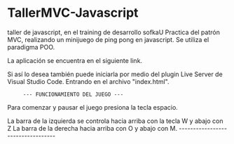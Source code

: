 # TallerMVC-Javascript
taller de javascript, en el training de desarrollo sofkaU
Practica del patrón MVC, realizando un minijuego de ping pong en javascript. 
Se utiliza el paradigma POO. 

La aplicación se encuentra en el siguiente link. 



Si así lo desea también puede iniciarla por medio del plugin Live Server de Visual Studio Code. 
Entrando en el archivo "index.html". 


         --- FUNCIONAMIENTO DEL JUEGO ---

Para comenzar y pausar el juego presiona la tecla espacio. 

La barra de la izquierda se controla hacia arriba con la tecla W y abajo con Z 
La barra de la derecha  hacia arriba con O y abajo con M. 
         ----------------------------------
